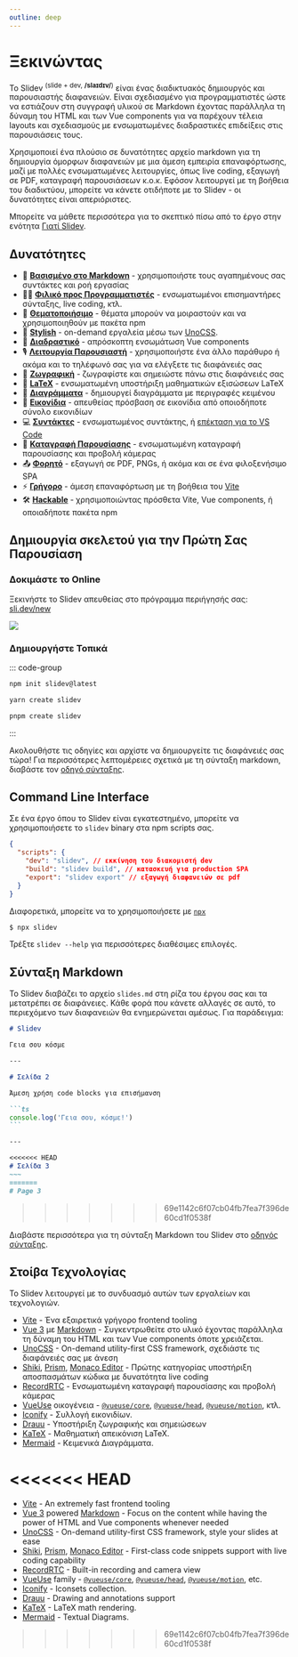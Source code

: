 ```yaml
---
outline: deep
---
```


# Ξεκινώντας

Το Slidev <sup>(slide + dev, **/slaɪdɪv/**)</sup> είναι ένας διαδικτυακός δημιουργός και παρουσιαστής διαφανειών. Είναι σχεδιασμένο για προγραμματιστές ώστε να εστιάζουν στη συγγραφή υλικού σε Markdown έχοντας παράλληλα τη δύναμη του HTML και των Vue components για να παρέχουν τέλεια layouts και σχεδιασμούς με ενσωματωμένες διαδραστικές επιδείξεις στις παρουσιάσεις τους.

Χρησιμοποιεί ένα πλούσιο σε δυνατότητες αρχείο markdown για τη δημιουργία όμορφων διαφανειών με μια άμεση εμπειρία επαναφόρτωσης, μαζί με πολλές ενσωματωμένες λειτουργίες, όπως live coding, εξαγωγή σε PDF, καταγραφή παρουσιάσεων κ.ο.κ. Εφόσον λειτουργεί με τη βοήθεια του διαδικτύου, μπορείτε να κάνετε οτιδήποτε με το Slidev - οι δυνατότητες είναι απεριόριστες.

Μπορείτε να μάθετε περισσότερα για το σκεπτικό πίσω από το έργο στην ενότητα [Γιατί Slidev](/guide/why).

## Δυνατότητες

- 📝 [**Βασισμένο στο Markdown**](/guide/syntax.html) - χρησιμοποιήστε τους αγαπημένους σας συντάκτες και ροή εργασίας
- 🧑‍💻 [**Φιλικό προς Προγραμματιστές**](/guide/syntax.html#code-blocks) - ενσωματωμένοι επισημαντήρες σύνταξης, live coding, κτλ.
- 🎨 [**Θεματοποιήσιμο**](/themes/gallery.html) - θέματα μπορούν να μοιραστούν και να χρησιμοποιηθούν με πακέτα npm
- 🌈 [**Stylish**](/guide/syntax.html#ενσωματωμένα-styles) - on-demand εργαλεία μέσω των [UnoCSS](https://github.com/unocss/unocss).
- 🤹 [**Διαδραστικό**](/custom/directory-structure.html#components) - απρόσκοπτη ενσωμάτωση Vue components
- 🎙 [**Λειτουργία Παρουσιαστή**](/guide/presenter-mode.html) - χρησιμοποιήστε ένα άλλο παράθυρο ή ακόμα και το τηλέφωνό σας για να ελέγξετε τις διαφάνειές σας
- 🎨 [**Ζωγραφική**](/guide/drawing.html) - ζωγραφίστε και σημειώστε πάνω στις διαφάνειές σας
- 🧮 [**LaTeX**](/guide/syntax.html#latex) - ενσωματωμένη υποστήριξη μαθηματικών εξισώσεων LaTeX
- 📰 [**Διαγράμματα**](/guide/syntax.html#διαγpάμματα) - δημιουργεί διαγράμματα με περιγραφές κειμένου
- 🌟 [**Εικονίδια**](/guide/syntax.html#εικονίδια) - απευθείας πρόσβαση σε εικονίδια από οποιοδήποτε σύνολο εικονιδίων 
- 💻 [**Συντάκτες**](/guide/editors.html) - ενσωματωμένος συντάκτης, ή [επέκταση για το VS Code](https://github.com/slidevjs/slidev-vscode)
- 🎥 [**Καταγραφή Παρουσίασης**](/guide/recording.html) - ενσωματωμένη καταγραφή παρουσίασης και προβολή κάμερας
- 📤 [**Φορητό**](/guide/exporting.html) - εξαγωγή σε PDF, PNGs, ή ακόμα και σε ένα φιλοξενήσιμο SPA
- ⚡️ [**Γρήγορο**](https://vitejs.dev) - άμεση επαναφόρτωση με τη βοήθεια του [Vite](https://vitejs.dev)
- 🛠 [**Hackable**](/custom/config-vite.html) - χρησιμοποιώντας πρόσθετα Vite, Vue components, ή οποιαδήποτε πακέτα npm

## Δημιουργία σκελετού για την Πρώτη Σας Παρουσίαση

### Δοκιμάστε το Online

Ξεκινήστε το Slidev απευθείας στο πρόγραμμα περιήγησής σας: [sli.dev/new](https://sli.dev/new)

[![](https://developer.stackblitz.com/img/open_in_stackblitz.svg)](https://sli.dev/new)

### Δημιουργήστε Τοπικά

::: code-group

```bash [npm]
npm init slidev@latest
```

```bash [yarn]
yarn create slidev
```

```bash [pnpm]
pnpm create slidev
```

:::

Ακολουθήστε τις οδηγίες και αρχίστε να δημιουργείτε τις διαφάνειές σας τώρα! Για περισσότερες λεπτομέρειες σχετικά με τη σύνταξη markdown, διαβάστε τον [οδηγό σύνταξης](/guide/syntax).

## Command Line Interface

Σε ένα έργο όπου το Slidev είναι εγκατεστημένο, μπορείτε να χρησιμοποιήσετε το `slidev` binary στα npm scripts σας.

```json
{
  "scripts": {
    "dev": "slidev", // εκκίνηση του διακομιστή dev
    "build": "slidev build", // κατασκευή για production SPA
    "export": "slidev export" // εξαγωγή διαφανειών σε pdf
  }
}
```

Διαφορετικά, μπορείτε να το χρησιμοποιήσετε με [`npx`](https://www.npmjs.com/package/npx)

```bash
$ npx slidev
```

Τρέξτε `slidev --help` για περισσότερες διαθέσιμες επιλογές.

## Σύνταξη Markdown

Το Slidev διαβάζει το αρχείο `slides.md` στη ρίζα του έργου σας και τα μετατρέπει σε διαφάνειες. Κάθε φορά που κάνετε αλλαγές σε αυτό, το περιεχόμενο των διαφανειών θα ενημερώνεται αμέσως. Για παράδειγμα:

````md
# Slidev

Γεια σου κόσμε

---

# Σελίδα 2

Άμεση χρήση code blocks για επισήμανση

```ts
console.log('Γεια σου, κόσμε!')
```

---

<<<<<<< HEAD
# Σελίδα 3
~~~
=======
# Page 3
````
>>>>>>> 69e1142c6f07cb04fb7fea7f396de60cd1f0538f

Διαβάστε περισσότερα για τη σύνταξη Markdown του Slidev στο [οδηγός σύνταξης](/guide/syntax).

## Στοίβα Τεχνολογίας

Το Slidev λειτουργεί με το συνδυασμό αυτών των εργαλείων και τεχνολογιών.

- [Vite](https://vitejs.dev) - Ένα εξαιρετικά γρήγορο frontend tooling
- [Vue 3](https://v3.vuejs.org/) με [Markdown](https://daringfireball.net/projects/markdown/syntax) - Συγκεντρωθείτε στο υλικό έχοντας παράλληλα τη δύναμη του HTML και των Vue components όποτε χρειάζεται.
- [UnoCSS](https://github.com/unocss/unocss) - On-demand utility-first CSS framework, σχεδιάστε τις διαφάνειές σας με άνεση
- [Shiki](https://github.com/shikijs/shiki), [Prism](https://github.com/PrismJS/prism), [Monaco Editor](https://github.com/Microsoft/monaco-editor) - Πρώτης κατηγορίας υποστήριξη αποσπασμάτων κώδικα με δυνατότητα live coding
- [RecordRTC](https://recordrtc.org) - Ενσωματωμένη καταγραφή παρουσίασης και προβολή κάμερας
- [VueUse](https://vueuse.org) οικογένεια -  [`@vueuse/core`](https://github.com/vueuse/vueuse), [`@vueuse/head`](https://github.com/vueuse/head), [`@vueuse/motion`](https://github.com/vueuse/motion), κτλ.
- [Iconify](https://iconify.design/) - Συλλογή εικονιδίων.
- [Drauu](https://github.com/antfu/drauu) - Υποστήριξη ζωγραφικής και σημειώσεων
- [KaTeX](https://katex.org/) - Μαθηματική απεικόνιση LaTeX.
- [Mermaid](https://mermaid-js.github.io/mermaid) - Κειμενικά Διαγράμματα.

<<<<<<< HEAD
=======
- [Vite](https://vitejs.dev) - An extremely fast frontend tooling
- [Vue 3](https://v3.vuejs.org/) powered [Markdown](https://daringfireball.net/projects/markdown/syntax) - Focus on the content while having the power of HTML and Vue components whenever needed
- [UnoCSS](https://github.com/unocss/unocss) - On-demand utility-first CSS framework, style your slides at ease
- [Shiki](https://github.com/shikijs/shiki), [Prism](https://github.com/PrismJS/prism), [Monaco Editor](https://github.com/Microsoft/monaco-editor) - First-class code snippets support with live coding capability
- [RecordRTC](https://recordrtc.org) - Built-in recording and camera view
- [VueUse](https://vueuse.org) family - [`@vueuse/core`](https://github.com/vueuse/vueuse), [`@vueuse/head`](https://github.com/vueuse/head), [`@vueuse/motion`](https://github.com/vueuse/motion), etc.
- [Iconify](https://iconify.design/) - Iconsets collection.
- [Drauu](https://github.com/antfu/drauu) - Drawing and annotations support
- [KaTeX](https://katex.org/) - LaTeX math rendering.
- [Mermaid](https://mermaid-js.github.io/mermaid) - Textual Diagrams.
>>>>>>> 69e1142c6f07cb04fb7fea7f396de60cd1f0538f
